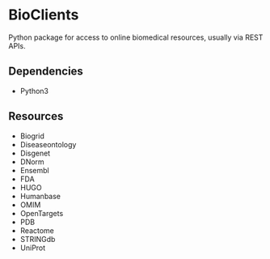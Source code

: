 # BioClients

Python package for access to online biomedical resources,
usually via REST APIs.

## Dependencies

* Python3

## Resources

* Biogrid
* Diseaseontology
* Disgenet
* DNorm
* Ensembl
* FDA
* HUGO
* Humanbase
* OMIM
* OpenTargets
* PDB
* Reactome
* STRINGdb
* UniProt
